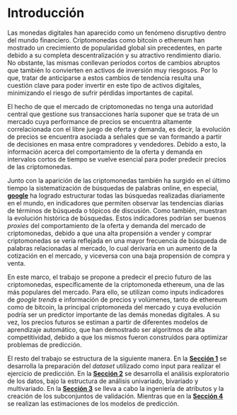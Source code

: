 # Introducción
Las monedas digitales han aparecido como un fenómeno disruptivo dentro del mundo financiero. Criptomonedas como bitcoin o ethereum han mostrado un crecimiento de popularidad global sin precedentes, en parte debido a su completa descentralización y su atractivo rendimiento diario. No obstante, las mismas conllevan períodos cortos de cambios abruptos que también lo convierten en activos de inversión muy riesgosos. Por lo que, tratar de anticiparse a estos cambios de tendencia resulta una cuestión clave para poder invertir en este tipo de activos digitales, minimizando el riesgo de sufrir pérdidas importantes de capital. 

El hecho de que el mercado de criptomonedas no tenga una autoridad central que gestione sus transacciones haría suponer que se trata de un mercado cuya performance de precios se encuentra altamente correlacionada con el libre juego de oferta y demanda, es decir, la evolución de precios se encuentra asociada a señales que se van formando a partir de decisiones en masa entre compradores y vendedores. Debido a esto, la información acerca del comportamiento de la oferta y demanda en intervalos cortos de tiempo se vuelve esencial para poder predecir precios de las criptomonedas.     

Junto con la aparición de las criptomonedas también ha surgido en el último tiempo la sistematización de búsquedas de palabras online, en especial, [**google**](https://trends.google.es/trends/?geo=AR) ha logrado estructurar todas las búsquedas realizadas diariamente en el mundo, en indicadores que permiten observar las tendencias diarias de términos de búsqueda o tópicos de discusión. Como también, muestran la evolución histórica de búsquedas. Estos indicadores podrían ser buenos *proxies* del comportamiento de la oferta y demanda del mercado de criptomonedas, debido a que una alta propensión a vender y comprar criptomonedas se vería reflejada en una mayor frecuencia de búsqueda de palabras relacionadas al mercado, lo cual derivaría en un aumento de la cotización en el mercado, y viceversa con una baja propensión de compra y venta. 

En este marco, el trabajo se propone a predecir el precio futuro de las criptomonedas, específicamente de la criptomoneda ethereum, una de las más populares del mercado. Para ello, se utilizan como inputs indicadores de *google trends* e información de precios y volúmenes, tanto de ethereum como de bitcoin, la principal criptomoneda del mercado y cuya evolución podría ser un predictor importante de las demás monedas digitales. A su vez, los precios futuros se estiman a partir de diferentes modelos de aprendizaje automático, que han demostrado ser algoritmos de alta competitividad, debido a que los mismos fueron construídos para optimizar problemas de predicción. 

El resto del trabajo se estructura de la siguiente manera. En la [**Sección 1**](sections/1_prepara_datos) se desarrolla la preparación del *dataset* utilizado como input para realizar el ejercicio de predicción. En la [**Sección 2**](intro_anExp.md) se desarrolla el análisis exploratorio de los datos, bajo la estructura de análisis univariado, bivariado y multivariado. En la [**Sección 3**](intro_ingAtr_enfVal.md) se lleva a cabo la ingeniería de atributos y la creación de los subconjuntos de validación. Mientras que en la [**Sección 4**](intro_modelos.md) se realizan las estimaciones de los modelos de predicción. 
